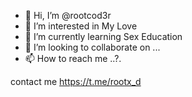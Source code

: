 - 👋 Hi, I’m @rootcod3r
- 👀 I’m interested in My Love
- 🌱 I’m currently learning Sex Education
- 💞️ I’m looking to collaborate on ...
- 📫 How to reach me ..?.

contact me
https://t.me/rootx_d

